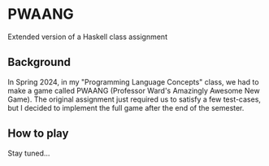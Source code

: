 # PWAANG
Extended version of a Haskell class assignment

## Background
In Spring 2024, in my "Programming Language Concepts" class, we had to make a game called PWAANG (Professor Ward's Amazingly Awesome New Game). The original assignment just required us to satisfy a few test-cases, but I decided to implement the full game after the end of the semester. 

## How to play
Stay tuned...
